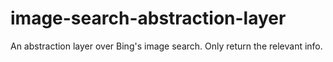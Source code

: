 # image-search-abstraction-layer
 An abstraction layer over Bing's image search. Only return the relevant info. 
